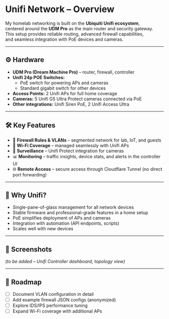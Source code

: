# Unifi Network – Overview

My homelab networking is built on the **Ubiquiti Unifi ecosystem**,  
centered around the **UDM Pro** as the main router and security gateway.  
This setup provides reliable routing, advanced firewall capabilities,  
and seamless integration with PoE devices and cameras.  

---

## ⚙️ Hardware

- **UDM Pro (Dream Machine Pro)** – router, firewall, controller  
- **Unifi 24p POE Switches:**  
  - PoE switch for powering APs and cameras  
  - Standard gigabit switch for other devices  
- **Access Points:** 2 Unifi APs for full home coverage  
- **Cameras:** 5 Unifi G5 Ultra Protect cameras connected via PoE  
- **Other integrations:** Unifi Siren PoE, 2 Unifi Access Ultra

---

## 🛠️ Key Features

- 🔐 **Firewall Rules & VLANs** – segmented network for lab, IoT, and guests  
- 📡 **Wi-Fi Coverage** – managed seamlessly with Unifi APs  
- 🎥 **Surveillance** – Unifi Protect integration for cameras  
- 📊 **Monitoring** – traffic insights, device stats, and alerts in the controller UI  
- 🌐 **Remote Access** – secure access through Cloudflare Tunnel (no direct port forwarding)  

---

## 🎯 Why Unifi?

- Single-pane-of-glass management for all network devices  
- Stable firmware and professional-grade features in a home setup  
- PoE simplifies deployment of APs and cameras  
- Integration with automation (API endpoints, scripts)  
- Scales well with new devices  

---

## 📸 Screenshots

*(to be added – Unifi Controller dashboard, topology view)*  

---

## 📌 Roadmap

- [ ] Document VLAN configuration in detail  
- [ ] Add example firewall JSON configs (anonymized)  
- [ ] Explore IDS/IPS performance tuning  
- [ ] Expand Wi-Fi coverage with additional APs  
